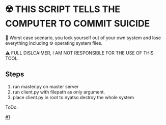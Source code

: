 # :radioactive: THIS SCRIPT TELLS THE COMPUTER TO COMMIT **SUICIDE**

:closed_lock_with_key: Worst case scenario, you lock yourself out of your own system and lose everything including :gear: operating system files.

:warning: FULL DISLCAIMER, I AM NOT RESPONSIBLE FOR THE USE OF THIS TOOL.

## Steps

1. run master.py on master server
2. run client.py with filepath as only argument.
3. place client.py in root to nyatso destroy the whole system

ToDo:

[#1](https://github.com/lordskyzw/Jailor/issues/1)
